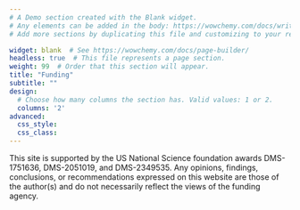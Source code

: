 ```yaml
---
# A Demo section created with the Blank widget.
# Any elements can be added in the body: https://wowchemy.com/docs/writing-markdown-latex/
# Add more sections by duplicating this file and customizing to your requirements.

widget: blank  # See https://wowchemy.com/docs/page-builder/
headless: true  # This file represents a page section.
weight: 99  # Order that this section will appear.
title: "Funding"
subtitle: ""
design:
  # Choose how many columns the section has. Valid values: 1 or 2.
  columns: '2'
advanced:
  css_style:
  css_class:
---
```


This site is supported by the US National Science foundation awards DMS-1751636, DMS-2051019, and DMS-2349535. 
Any opinions, findings, conclusions, or recommendations expressed on this website are those of the author(s) and do not necessarily reflect the views of the funding agency.
